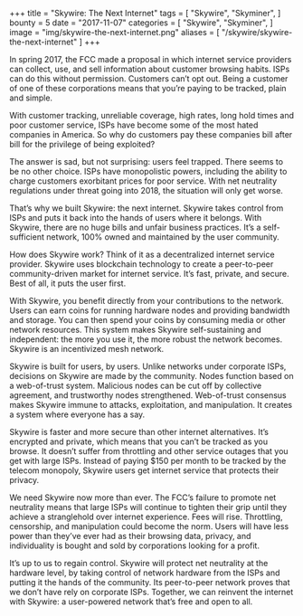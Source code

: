 +++
title = "Skywire: The Next Internet"
tags = [
    "Skywire",
    "Skyminer",
]
bounty = 5
date = "2017-11-07"
categories = [
    "Skywire",
    "Skyminer",
]
image = "img/skywire-the-next-internet.png"
aliases = [
	"/skywire/skywire-the-next-internet"
]
+++

In spring 2017, the FCC made a proposal in which internet service providers can
collect, use, and sell information about customer browsing habits. ISPs can do
this without permission. Customers can’t opt out. Being a customer of one of
these corporations means that you’re paying to be tracked, plain and simple.

With customer tracking, unreliable coverage, high rates, long hold times and
poor customer service, ISPs have become some of the most hated companies in
America. So why do customers pay these companies bill after bill for the
privilege of being exploited?

The answer is sad, but not surprising: users feel trapped. There seems to be no
other choice. ISPs have monopolistic powers, including the ability to charge
customers exorbitant prices for poor service. With net neutrality regulations
under threat going into 2018, the situation will only get worse.

That’s why we built Skywire: the next internet. Skywire takes control from ISPs
and puts it back into the hands of users where it belongs. With Skywire, there
are no huge bills and unfair business practices. It’s a self-sufficient
network, 100% owned and maintained by the user community.

How does Skywire work? Think of it as a decentralized internet service
provider. Skywire uses blockchain technology to create a peer-to-peer
community-driven market for internet service. It’s fast, private, and secure.
Best of all, it puts the user first.

With Skywire, you benefit directly from your contributions to the network.
Users can earn coins for running hardware nodes and providing bandwidth and
storage. You can then spend your coins by consuming media or other network
resources. This system makes Skywire self-sustaining and independent: the more
you use it, the more robust the network becomes. Skywire is an incentivized
mesh network.

Skywire is built for users, by users. Unlike networks under corporate ISPs,
decisions on Skywire are made by the community. Nodes function based on a
web-of-trust system. Malicious nodes can be cut off by collective agreement,
and trustworthy nodes strengthened. Web-of-trust consensus makes Skywire immune
to attacks, exploitation, and manipulation. It creates a system where everyone
has a say.

Skywire is faster and more secure than other internet alternatives. It’s
encrypted and private, which means that you can’t be tracked as you browse. It
doesn’t suffer from throttling and other service outages that you get with
large ISPs. Instead of paying $150 per month to be tracked by the telecom
monopoly, Skywire users get internet service that protects their privacy.

We need Skywire now more than ever. The FCC’s failure to promote net neutrality
means that large ISPs will continue to tighten their grip until they achieve a
stranglehold over internet experience. Fees will rise. Throttling, censorship,
and manipulation could become the norm. Users will have less power than they’ve
ever had as their browsing data, privacy, and individuality is bought and sold
by corporations looking for a profit.

It’s up to us to regain control. Skywire will protect net neutrality at the
hardware level, by taking control of network hardware from the ISPs and putting
it the hands of the community. Its peer-to-peer network proves that we don’t
have rely on corporate ISPs. Together, we can reinvent the internet with
Skywire: a user-powered network that’s free and open to all.
